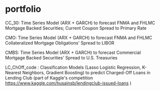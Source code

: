 # portfolio
 
CC_30: Time Series Model (ARX + GARCH) to forecast FNMA and FHLMC Mortgage Backed Securities; Current Coupon Spread to Primary Rate

CMO:  Time Series Model (ARX + GARCH) to forecast FNMA and FHLMC Collateralized Mortgage Obligations' Spread to LIBOR

CMBS: Time Series Model (ARX + GARCH) to forecast Commercial Mortgage Backed Securities' Spread to U.S. Treasuries

LC_ChOff_code : Classification Models (Lasso Logistic Regression, K-Nearest Neighbors, Gradient Boosting) to predict Charged-Off Loans in Lending Club 
                (part of Kaggle's competition https://www.kaggle.com/husainsb/lendingclub-issued-loans )
